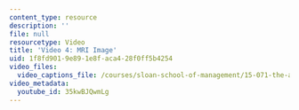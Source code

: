 ```yaml
---
content_type: resource
description: ''
file: null
resourcetype: Video
title: 'Video 4: MRI Image'
uid: 1f8fd901-9e89-1e8f-aca4-28f0ff5b4254
video_files:
  video_captions_file: /courses/sloan-school-of-management/15-071-the-analytics-edge-spring-2017/clustering/seeing-the-big-picture-segmenting-images-to-create-data-recitation/video-4-mri-image/video-4-mri-image-0/35kwBJQwmLg.vtt
video_metadata:
  youtube_id: 35kwBJQwmLg
---
```

